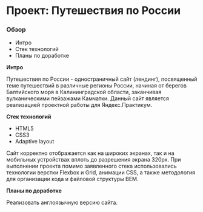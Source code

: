 # Проект: Путешествия по России

### Обзор
* Интро
* Стек технологий
* Планы по доработке

**Интро**

Путешествия по России - одностраничный сайт (лендинг), посвященный теме путешествий в различные регионы России, начиная от берегов Балтийского моря в Калининградской области, заканчивая вулканическими пейзажами Камчатки. Данный сайт является реализацией проектной работы для Яндекс.Практикум.

**Стек технологий**

* HTML5
* CSS3
* Adaptive layout

Сайт корректно отображается как на широких экранах, так и на мобильных устройствах вплоть до разрешения экрана 320px. При выполнении проекта помимо заявленного стека использовались технологии верстки Flexbox и Grid, анимации CSS, а также методология для организации кода и файловой структуры BEM.

**Планы по доработке**

Реализовать англоязычную версию сайта.

